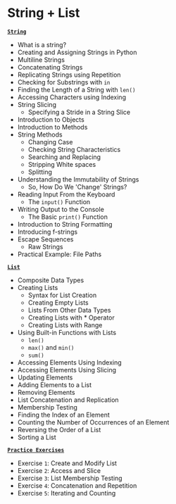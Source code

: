 # String + List

[**`String`**](https://github.com/Yousefess/TA24PY/blob/main/Weeks/02%20String%20%2B%20List/Notebooks/01%20Strings.ipynb)

- What is a string?
- Creating and Assigning Strings in Python
- Multiline Strings
- Concatenating Strings
- Replicating Strings using Repetition
- Checking for Substrings with `in`
- Finding the Length of a String with `len()`
- Accessing Characters using Indexing
- String Slicing
  - Specifying a Stride in a String Slice
- Introduction to Objects
- Introduction to Methods
- String Methods
  - Changing Case
  - Checking String Characteristics
  - Searching and Replacing
  - Stripping White spaces
  - Splitting
- Understanding the Immutability of Strings
  - So, How Do We 'Change' Strings?
- Reading Input From the Keyboard
  - The `input()` Function
- Writing Output to the Console
  - The Basic `print()` Function
- Introduction to String Formatting
- Introducing f-strings
- Escape Sequences
  - Raw Strings
- Practical Example: File Paths

[**`List`**](https://github.com/Yousefess/TA24PY/blob/main/Weeks/02%20String%20%2B%20List/Notebooks/02%20List.ipynb)

- Composite Data Types
- Creating Lists
    - Syntax for List Creation
    - Creating Empty Lists
    - Lists From Other Data Types
    - Creating Lists with * Operator
    - Creating Lists with Range
- Using Built-in Functions with Lists
    - `len()`
    - `max()` and `min()`
    - `sum()`
- Accessing Elements Using Indexing
- Accessing Elements Using Slicing
- Updating Elements
- Adding Elements to a List
- Removing Elements
- List Concatenation and Replication
- Membership Testing
- Finding the Index of an Element
- Counting the Number of Occurrences of an Element
- Reversing the Order of a List
- Sorting a List

[**`Practice Exercises`**](https://github.com/Yousefess/TA24PY/tree/main/Weeks/02%20String%20%2B%20List/Practice%20Exersises)

- Exercise `1`: Create and Modify List
- Exercise `2`: Access and Slice
- Exercise `3`: List Membership Testing
- Exercise `4`: Concatenation and Repetition
- Exercise `5`: Iterating and Counting
